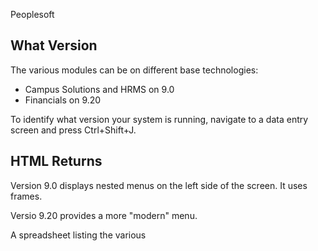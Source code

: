 Peoplesoft 


## <a name="WhatVersion"></a> What Version

The various modules can be on different base technologies:

* Campus Solutions and HRMS on 9.0
* Financials on 9.20

To identify what version your system is running, navigate to a data entry screen and press Ctrl+Shift+J.


## <a name="HTMLReturns"></a> HTML Returns

Version 9.0 displays nested menus on the left side of the screen.
It uses frames.

Versio 9.20 provides a more "modern" menu.

A spreadsheet listing the various
